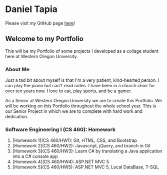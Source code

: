 Daniel Tapia
===

Please visit my GitHub page [here](https://github.com/tapiad)!


Welcome to my Portfolio
---

This will be my Portfolio of some projects I developed as a collage student here at Western Oregon University.


### About Me

Just a tad bit about myself is that I'm a very patient, kind-hearted person. I can play the piano but can't read notes. I have been in a church choir for over ten years now. I love to eat, play sports, and be a gamer.

As a Senior at Western Oregon University we are to create this Portfolio. We will be working on this Portfolio throughout the whole school year. This is our Senior Project in which we are to complete with hard work and dedication.


### Software Engineering I (CS 460): Homework
1. [Homework 1](CS 460/HW1): Git, HTML, CSS, and Bootstrap
2. [Homework 2](CS 460/HW2): Javascript, jQuery, and branch in Git
3. [Homework 3](CS 460/HW3): Learn C# by translating a Java application into a C# console app
4. [Homework 4](CS 460/HW4): ASP.NET MVC 5
4. [Homework 5](CS 460/HW5): ASP.NET MVC 5, Local DataBase, T-SQL





